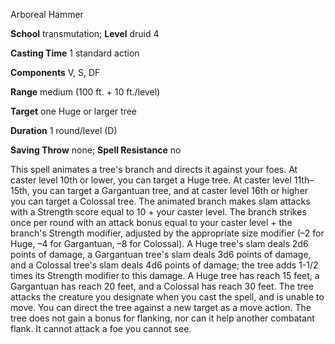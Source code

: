 Arboreal Hammer

**School** transmutation; **Level** druid 4

**Casting Time** 1 standard action

**Components** V, S, DF

**Range** medium (100 ft. + 10 ft./level)

**Target** one Huge or larger tree

**Duration** 1 round/level (D)

**Saving Throw** none; **Spell Resistance** no

This spell animates a tree's branch and directs it against your foes. At caster level 10th or lower, you can target a Huge tree. At caster level 11th–15th, you can target a Gargantuan tree, and at caster level 16th or higher you can target a Colossal tree. The animated branch makes slam attacks with a Strength score equal to 10 + your caster level. The branch strikes once per round with an attack bonus equal to your caster level + the branch's Strength modifier, adjusted by the appropriate size modifier (–2 for Huge, –4 for Gargantuan, –8 for Colossal). A Huge tree's slam deals 2d6 points of damage, a Gargantuan tree's slam deals 3d6 points of damage, and a Colossal tree's slam deals 4d6 points of damage; the tree adds 1-1/2 times its Strength modifier to this damage. A Huge tree has reach 15 feet, a Gargantuan has reach 20 feet, and a Colossal has reach 30 feet. The tree attacks the creature you designate when you cast the spell, and is unable to move. You can direct the tree against a new target as a move action. The tree does not gain a bonus for flanking, nor can it help another combatant flank. It cannot attack a foe you cannot see.

